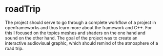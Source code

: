 # roadTrip

The project should serve to go through a complete workflow of a project in openframeworks and thus learn more about the framework and C++. For this I focused on the topics meshes and shaders on the one hand and sound on the other hand. The goal of the project was to create an interactive audiovisual graphic, which should remind of the atmosphere of a road trip.

